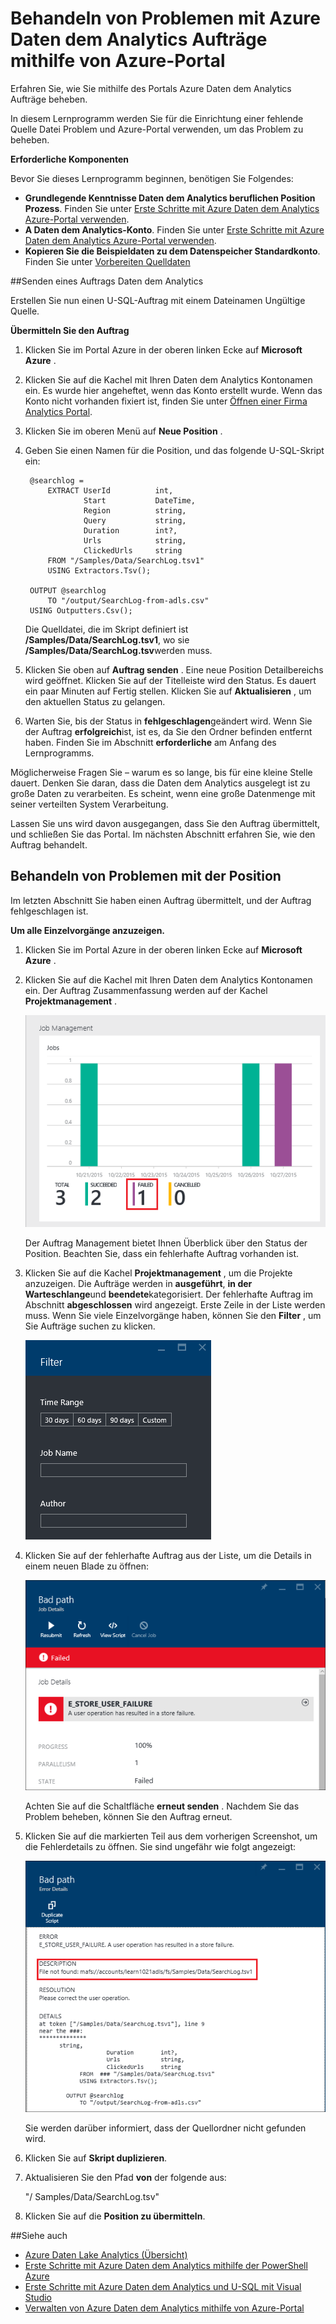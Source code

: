 <properties 
   pageTitle="Behandeln von Problemen mit Azure Daten dem Analytics Aufträge mithilfe von Azure-Portal | Azure" 
   description="Erfahren Sie, wie Sie mithilfe des Portals Azure Daten dem Analytics Aufträge beheben. " 
   services="data-lake-analytics" 
   documentationCenter="" 
   authors="edmacauley" 
   manager="jhubbard" 
   editor="cgronlun"/>
 
<tags
   ms.service="data-lake-analytics"
   ms.devlang="na"
   ms.topic="article"
   ms.tgt_pltfrm="na"
   ms.workload="big-data" 
   ms.date="05/16/2016"
   ms.author="edmaca"/>

# <a name="troubleshoot-azure-data-lake-analytics-jobs-using-azure-portal"></a>Behandeln von Problemen mit Azure Daten dem Analytics Aufträge mithilfe von Azure-Portal

Erfahren Sie, wie Sie mithilfe des Portals Azure Daten dem Analytics Aufträge beheben.

In diesem Lernprogramm werden Sie für die Einrichtung einer fehlende Quelle Datei Problem und Azure-Portal verwenden, um das Problem zu beheben.

**Erforderliche Komponenten**

Bevor Sie dieses Lernprogramm beginnen, benötigen Sie Folgendes:

- **Grundlegende Kenntnisse Daten dem Analytics beruflichen Position Prozess**. Finden Sie unter [Erste Schritte mit Azure Daten dem Analytics Azure-Portal verwenden](data-lake-analytics-get-started-portal.md).
- **A Daten dem Analytics-Konto**. Finden Sie unter [Erste Schritte mit Azure Daten dem Analytics Azure-Portal verwenden](data-lake-analytics-get-started-portal.md#create-adl-analytics-account).
- **Kopieren Sie die Beispieldaten zu dem Datenspeicher Standardkonto**.  Finden Sie unter [Vorbereiten Quelldaten](data-lake-analytics-get-started-portal.md#prepare-source-data)

##<a name="submit-a-data-lake-analytics-job"></a>Senden eines Auftrags Daten dem Analytics

Erstellen Sie nun einen U-SQL-Auftrag mit einem Dateinamen Ungültige Quelle.  

**Übermitteln Sie den Auftrag**

1. Klicken Sie im Portal Azure in der oberen linken Ecke auf **Microsoft Azure** .
2. Klicken Sie auf die Kachel mit Ihren Daten dem Analytics Kontonamen ein.  Es wurde hier angeheftet, wenn das Konto erstellt wurde.
Wenn das Konto nicht vorhanden fixiert ist, finden Sie unter [Öffnen einer Firma Analytics Portal](data-lake-analytics-manage-use-portal.md#access-adla-account).
3. Klicken Sie im oberen Menü auf **Neue Position** .
4. Geben Sie einen Namen für die Position, und das folgende U-SQL-Skript ein:

        @searchlog =
            EXTRACT UserId          int,
                    Start           DateTime,
                    Region          string,
                    Query           string,
                    Duration        int?,
                    Urls            string,
                    ClickedUrls     string
            FROM "/Samples/Data/SearchLog.tsv1"
            USING Extractors.Tsv();
        
        OUTPUT @searchlog   
            TO "/output/SearchLog-from-adls.csv"
        USING Outputters.Csv();

    Die Quelldatei, die im Skript definiert ist **/Samples/Data/SearchLog.tsv1**, wo sie **/Samples/Data/SearchLog.tsv**werden muss.
     
5. Klicken Sie oben auf **Auftrag senden** . Eine neue Position Detailbereichs wird geöffnet. Klicken Sie auf der Titelleiste wird den Status. Es dauert ein paar Minuten auf Fertig stellen. Klicken Sie auf **Aktualisieren** , um den aktuellen Status zu gelangen.
6. Warten Sie, bis der Status in **fehlgeschlagen**geändert wird.  Wenn Sie der Auftrag **erfolgreich**ist, ist es, da Sie den Ordner befinden entfernt haben. Finden Sie im Abschnitt **erforderliche** am Anfang des Lernprogramms.

Möglicherweise Fragen Sie – warum es so lange, bis für eine kleine Stelle dauert.  Denken Sie daran, dass die Daten dem Analytics ausgelegt ist zu große Daten zu verarbeiten.  Es scheint, wenn eine große Datenmenge mit seiner verteilten System Verarbeitung.

Lassen Sie uns wird davon ausgegangen, dass Sie den Auftrag übermittelt, und schließen Sie das Portal.  Im nächsten Abschnitt erfahren Sie, wie den Auftrag behandelt.


## <a name="troubleshoot-the-job"></a>Behandeln von Problemen mit der Position

Im letzten Abschnitt Sie haben einen Auftrag übermittelt, und der Auftrag fehlgeschlagen ist.  

**Um alle Einzelvorgänge anzuzeigen.**

1. Klicken Sie im Portal Azure in der oberen linken Ecke auf **Microsoft Azure** .
2. Klicken Sie auf die Kachel mit Ihren Daten dem Analytics Kontonamen ein.  Der Auftrag Zusammenfassung werden auf der Kachel **Projektmanagement** .

    ![Verwaltung der beruflichen Position Azure Daten dem Analytics](./media/data-lake-analytics-monitor-and-troubleshoot-tutorial/data-lake-analytics-job-management.png)
    
    Der Auftrag Management bietet Ihnen Überblick über den Status der Position. Beachten Sie, dass ein fehlerhafte Auftrag vorhanden ist.
   
3. Klicken Sie auf die Kachel **Projektmanagement** , um die Projekte anzuzeigen. Die Aufträge werden in **ausgeführt**, **in der Warteschlange**und **beendete**kategorisiert. Der fehlerhafte Auftrag im Abschnitt **abgeschlossen** wird angezeigt. Erste Zeile in der Liste werden muss. Wenn Sie viele Einzelvorgänge haben, können Sie den **Filter** , um Sie Aufträge suchen zu klicken.

    ![Azure Daten dem Analytics Filtern Aufträge](./media/data-lake-analytics-monitor-and-troubleshoot-tutorial/data-lake-analytics-filter-jobs.png)

4. Klicken Sie auf der fehlerhafte Auftrag aus der Liste, um die Details in einem neuen Blade zu öffnen:

    ![Azure Daten dem Analytics Fehler bei Position](./media/data-lake-analytics-monitor-and-troubleshoot-tutorial/data-lake-analytics-failed-job.png)
    
    Achten Sie auf die Schaltfläche **erneut senden** . Nachdem Sie das Problem beheben, können Sie den Auftrag erneut.

5. Klicken Sie auf die markierten Teil aus dem vorherigen Screenshot, um die Fehlerdetails zu öffnen.  Sie sind ungefähr wie folgt angezeigt:

    ![Azure Daten dem Analytics Fehler beim Job-details](./media/data-lake-analytics-monitor-and-troubleshoot-tutorial/data-lake-analytics-failed-job-details.png)

    Sie werden darüber informiert, dass der Quellordner nicht gefunden wird.
    
6. Klicken Sie auf **Skript duplizieren**.
7. Aktualisieren Sie den Pfad **von** der folgende aus:

    "/ Samples/Data/SearchLog.tsv"

8. Klicken Sie auf die **Position zu übermitteln**.


##<a name="see-also"></a>Siehe auch

- [Azure Daten Lake Analytics (Übersicht)](data-lake-analytics-overview.md)
- [Erste Schritte mit Azure Daten dem Analytics mithilfe der PowerShell Azure](data-lake-analytics-get-started-powershell.md)
- [Erste Schritte mit Azure Daten dem Analytics und U-SQL mit Visual Studio](data-lake-analytics-u-sql-get-started.md)
- [Verwalten von Azure Daten dem Analytics mithilfe von Azure-Portal](data-lake-analytics-manage-use-portal.md)





